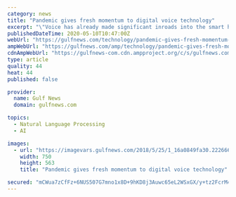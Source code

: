 ```yaml
---
category: news
title: "Pandemic gives fresh momentum to digital voice technology"
excerpt: "\"Voice has already made significant inroads into the smart home space and voice control can mean avoiding commonly touched surfaces around the home from smartphones, to TV remotes"
publishedDateTime: 2020-05-10T10:47:00Z
webUrl: "https://gulfnews.com/technology/pandemic-gives-fresh-momentum-to-digital-voice-technology-1.1589107920818"
ampWebUrl: "https://gulfnews.com/amp/technology/pandemic-gives-fresh-momentum-to-digital-voice-technology-1.1589107920818"
cdnAmpWebUrl: "https://gulfnews-com.cdn.ampproject.org/c/s/gulfnews.com/amp/technology/pandemic-gives-fresh-momentum-to-digital-voice-technology-1.1589107920818"
type: article
quality: 44
heat: 44
published: false

provider:
  name: Gulf News
  domain: gulfnews.com

topics:
  - Natural Language Processing
  - AI

images:
  - url: "https://imagevars.gulfnews.com/2018/5/25/1_16a0849fa30.2226669_628734755_16a0849fa30_large.jpg"
    width: 750
    height: 563
    title: "Pandemic gives fresh momentum to digital voice technology"

secured: "mCWua7zCfFz+6NUS507G7mno1x8D+9hKD8j3Auwc65eL2WSxGX/y+tz2FcrM4mYQBtOte58UqCdRTydYcQSzkzwtQXJdhmkmG7fv5faVU5oEIezBd8sgwy46IzIBycSO3sR9XE9lpXuodFE8GW7m530/+IxQlVOUa5Xdz6XQ3MhPX706nqeT4T1W9jRxuEqZzCuJqx7CgpZ5jrQJ2pdq1VT/3I2ZN4n6GuCzGM1+IAGDXUcYFYbuAtktx1HSUJVTEmRAswrjWiofKPrXyMsqvDd+OP0hoWxHTFOIFB//oGVJ0L3Dl0cTZGe5Ij2ErE3m;JgPXqomlA6uAaoCl2saEWA=="
---
```


